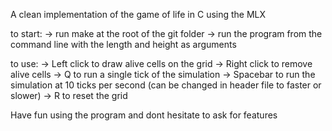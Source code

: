 A clean implementation of the game of life in C using the MLX

to start:
  -> run make at the root of the git folder
  -> run the program from the command line with the length and height as arguments

to use:
  -> Left click to draw alive cells on the grid
  -> Right click to remove alive cells
  -> Q to run a single tick of the simulation
  -> Spacebar to run the simulation at 10 ticks per second 
  (can be changed in header file to faster or slower)
  -> R to reset the grid

Have fun using the program and dont hesitate to ask for features
  
